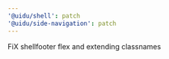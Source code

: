 ```yaml
---
'@uidu/shell': patch
'@uidu/side-navigation': patch
---
```


FiX shellfooter flex and extending classnames
